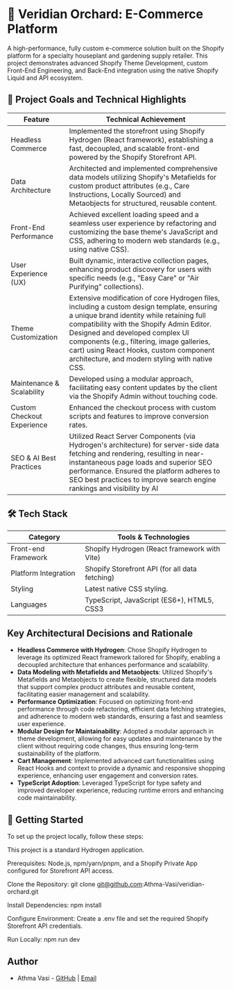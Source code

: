 # 🌿 Veridian Orchard: E-Commerce Platform

A high-performance, fully custom e-commerce solution built on the Shopify platform for a specialty houseplant and gardening supply retailer. This project demonstrates advanced Shopify Theme Development, custom Front-End Engineering, and Back-End integration using the native Shopify Liquid and API ecosystem.

## 🎯 Project Goals and Technical Highlights

| Feature                    | Technical Achievement                                                                                                                                                                                                                                                                                                                                             |
| -------------------------- | ----------------------------------------------------------------------------------------------------------------------------------------------------------------------------------------------------------------------------------------------------------------------------------------------------------------------------------------------------------------- |
| Headless Commerce          | Implemented the storefront using Shopify Hydrogen (React framework), establishing a fast, decoupled, and scalable front-end powered by the Shopify Storefront API.                                                                                                                                                                                                |
| Data Architecture          | Architected and implemented comprehensive data models utilizing Shopify's Metafields for custom product attributes (e.g., Care Instructions, Locally Sourced) and Metaobjects for structured, reusable content.                                                                                                                                                   |
| Front-End Performance      | Achieved excellent loading speed and a seamless user experience by refactoring and customizing the base theme's JavaScript and CSS, adhering to modern web standards (e.g., using native CSS).                                                                                                                                                                    |
| User Experience (UX)       | Built dynamic, interactive collection pages, enhancing product discovery for users with specific needs (e.g., "Easy Care" or "Air Purifying" collections).                                                                                                                                                                                                        |
| Theme Customization        | Extensive modification of core Hydrogen files, including a custom design template, ensuring a unique brand identity while retaining full compatibility with the Shopify Admin Editor. Designed and developed complex UI components (e.g., filtering, image galleries, cart) using React Hooks, custom component architecture, and modern styling with native CSS. |
| Maintenance & Scalability  | Developed using a modular approach, facilitating easy content updates by the client via the Shopify Admin without touching code.                                                                                                                                                                                                                                  |
| Custom Checkout Experience | Enhanced the checkout process with custom scripts and features to improve conversion rates.                                                                                                                                                                                                                                                                       |
| SEO & AI Best Practices    | Utilized React Server Components (via Hydrogen's architecture) for server-side data fetching and rendering, resulting in near-instantaneous page loads and superior SEO performance. Ensured the platform adheres to SEO best practices to improve search engine rankings and visibility by AI                                                                    |

## 🛠️ Tech Stack

| Category             | Tools & Technologies                           |
| -------------------- | ---------------------------------------------- |
| Front-end Framework  | Shopify Hydrogen (React framework with Vite)   |
| Platform Integration | Shopify Storefront API (for all data fetching) |
| Styling              | Latest native CSS styling.                     |
| Languages            | TypeScript, JavaScript (ES6+), HTML5, CSS3     |

## Key Architectural Decisions and Rationale

- **Headless Commerce with Hydrogen**: Chose Shopify Hydrogen to leverage its optimized React framework tailored for Shopify, enabling a decoupled architecture that enhances performance and scalability.
- **Data Modeling with Metafields and Metaobjects**: Utilized Shopify's Metafields and Metaobjects to create flexible, structured data models that support complex product attributes and reusable content, facilitating easier management and scalability.
- **Performance Optimization**: Focused on optimizing front-end performance through code refactoring, efficient data fetching strategies, and adherence to modern web standards, ensuring a fast and seamless user experience.
- **Modular Design for Maintainability**: Adopted a modular approach in theme development, allowing for easy updates and maintenance by the client without requiring code changes, thus ensuring long-term sustainability of the platform.
- **Cart Management**: Implemented advanced cart functionalities using React Hooks and context to provide a dynamic and responsive shopping experience, enhancing user engagement and conversion rates.
- **TypeScript Adoption**: Leveraged TypeScript for type safety and improved developer experience, reducing runtime errors and enhancing code maintainability.

## 🚀 Getting Started

To set up the project locally, follow these steps:

This project is a standard Hydrogen application.

Prerequisites: Node.js, npm/yarn/pnpm, and a Shopify Private App configured for Storefront API access.

Clone the Repository: git clone git@github.com:Athma-Vasi/veridian-orchard.git

Install Dependencies: npm install

Configure Environment: Create a .env file and set the required Shopify Storefront API credentials.

Run Locally: npm run dev

## Author

- Athma Vasi - [GitHub](https://github.com/Athma-Vasi) | [Email](mailto:athma.vasi@protonmail.com)
